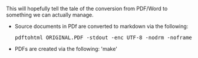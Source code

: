 This will hopefully tell the tale of the conversion from PDF/Word to something we can actually manage.

* Source documents in PDf are converted to markdown via the following:
    <pre>pdftohtml ORIGINAL.PDF -stdout -enc UTF-8 -nodrm -noframes | pandoc --no-wrap -f html -t markdown > RESULTS.MD</pre>

* PDFs are created via the following:
    'make'
